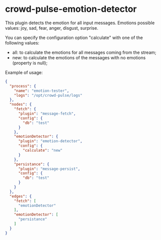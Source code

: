 # crowd-pulse-emotion-detector
This plugin detects the emotion for all input messages. Emotions possible values:
joy, sad, fear, anger, disgust, surprise.

You can specify the configuration option "calculate" with one of the following values:
- all: to calculate the emotions for all messages coming from the stream;
- new: to calculate the emotions of the messages with no emotions (property is null);

Example of usage:

```json
{
  "process": {
    "name": "emotion-tester",
    "logs": "/opt/crowd-pulse/logs"
  },
  "nodes": {
    "fetch": {
      "plugin": "message-fetch",
      "config": {
        "db": "test"
      }
    },
    "emotionDetector": {
      "plugin": "emotion-detector",
      "config": {
        "calculate": "new"
      }
    },
    "persistance": {
      "plugin": "message-persist",
      "config": {
        "db": "test"
      }
    }
  },
  "edges": {
    "fetch": [
      "emotionDetector"
    ],
    "emotionDetector": [
      "persistance"
    ]
  }
}
```